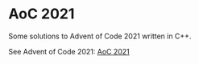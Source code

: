 # AoC 2021

Some solutions to Advent of Code 2021 written in C++.

See Advent of Code 2021: [AoC 2021](https://adventofcode.com/2021)